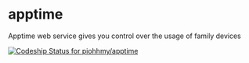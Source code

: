 apptime
=======
Apptime web service gives  you control over the usage of family devices

[ ![Codeship Status for piohhmy/apptime](https://www.codeship.io/projects/8e5f1f50-402f-0131-177a-7a95864a21a3/status?branch=master)](https://www.codeship.io/projects/10526)
